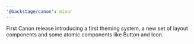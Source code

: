 ```yaml
---
'@backstage/canon': minor
---
```


First Canon release introducing a first theming system, a new set of layout components and some atomic components like Button and Icon.
